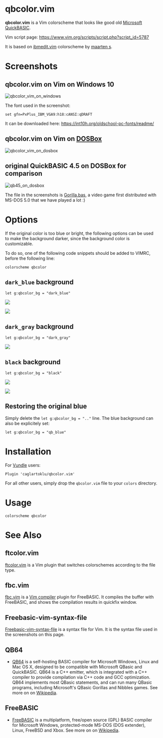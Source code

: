 # qbcolor.vim

**qbcolor.vim** is a Vim colorscheme that looks like good old [Microsoft QuickBASIC](https://en.wikipedia.org/wiki/QuickBASIC).

Vim script page:
https://www.vim.org/scripts/script.php?script_id=5787

It is based on
[ibmedit.vim](https://www.vim.org/scripts/script.php?script_id=385)
colorscheme by [maarten s](https://www.vim.org/account/profile.php?user_id=955).


# Screenshots

## qbcolor.vim on Vim on Windows 10

![qbcolor_vim_on_windows](https://user-images.githubusercontent.com/2071639/57197863-c5fb9700-6f74-11e9-95f1-1699e4df0981.png)

The font used in the screenshot:

```
set gfn=PxPlus_IBM_VGA9:h18:cANSI:qDRAFT
```

It can be downloaded here:
https://int10h.org/oldschool-pc-fonts/readme/


## qbcolor.vim on Vim on [DOSBox](https://www.dosbox.com/)

![qbcolor_vim_on_dosbox](https://user-images.githubusercontent.com/2071639/57197862-c300a680-6f74-11e9-842f-cb1c50182f44.png)

## original QuickBASIC 4.5 on DOSBox for comparison

![qb45_on_dosbox](https://user-images.githubusercontent.com/2071639/57197858-bda35c00-6f74-11e9-8b9e-6cef8645364e.png)

The file in the screenshots is [Gorilla.bas](https://en.wikipedia.org/wiki/Gorillas_(video_game)),
a video game first distributed with MS-DOS 5.0 that we have played a lot :)


# Options

If the original color is too blue or bright, the following options can be used to make the background darker, since the background color is customizable.

To do so, one of the following code snippets should be added to VIMRC, before the following line:

```
colorscheme qbcolor
```

## `dark_blue` background

```viml
let g:qbcolor_bg = "dark_blue"
```

![](https://user-images.githubusercontent.com/2071639/75359285-4228e780-58c5-11ea-8929-999aae528bc9.png)

![](https://user-images.githubusercontent.com/2071639/75359277-3f2df700-58c5-11ea-8d7c-50c7803b38b1.png)

## `dark_gray` background

```viml
let g:qbcolor_bg = "dark_gray"
```

![](https://user-images.githubusercontent.com/2071639/75359296-45bc6e80-58c5-11ea-8bf0-81d69e048c05.png)


## `black` background

```viml
let g:qbcolor_bg = "black"
```

![](https://user-images.githubusercontent.com/2071639/75359307-4a812280-58c5-11ea-8e52-726a948e4691.png)

![](https://user-images.githubusercontent.com/2071639/75359301-481ec880-58c5-11ea-9fe3-efc199472ada.png)

## Restoring the original blue

Simply delete the `let g:qbcolor_bg = ".."` line. The blue background can also be explicitely set:

```viml
let g:qbcolor_bg = "qb_blue"
```


# Installation

For [Vundle](https://github.com/gmarik/vundle) users:

    Plugin 'caglartoklu/qbcolor.vim'

For all other users, simply drop the `qbcolor.vim` file to your
`colors` directory.


# Usage

    colorscheme qbcolor


# See Also

## ftcolor.vim

[ftcolor.vim](https://github.com/caglartoklu/ftcolor.vim) is a Vim plugin that switches colorschemes according to the file type.

## fbc.vim

[fbc.vim](https://github.com/caglartoklu/fbc.vim) is a [Vim compiler](http://www.vim.org/scripts/script.php?script_id=2691) plugin for FreeBASIC.
It compiles the buffer with FreeBASIC, and shows the compilation results in quickfix window.

## Freebasic-vim-syntax-file

[Freebasic-vim-syntax-file](https://github.com/vim-scripts/Freebasic-vim-syntax-file) is a syntax file for Vim.
It is the syntax file used in the screenshots on this page.

## QB64

- [QB64](https://www.qb64.org/) is a self-hosting BASIC compiler for Microsoft Windows, Linux and Mac OS X, designed to be compatible with Microsoft QBasic and QuickBASIC. QB64 is a C++ emitter, which is integrated with a C++ compiler to provide compilation via C++ code and GCC optimization.
QB64 implements most QBasic statements, and can run many QBasic programs, including Microsoft's QBasic Gorillas and Nibbles games.
See more on on [Wikipedia](https://en.wikipedia.org/wiki/QB64).

## FreeBASIC

- [FreeBASIC](https://www.freebasic.net/) is a multiplatform, free/open source (GPL) BASIC compiler for Microsoft Windows, protected-mode MS-DOS (DOS extender), Linux, FreeBSD and Xbox.
See more on on [Wikipedia](https://en.wikipedia.org/wiki/FreeBASIC).
